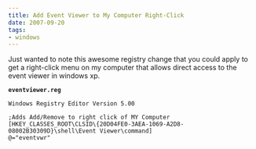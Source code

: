 ```yaml
---
title: Add Event Viewer to My Computer Right-Click
date: 2007-09-20
tags:
- windows
---
```

Just wanted to note this awesome registry change that you could apply to get a right-click menu on my computer that allows direct access to the event viewer in windows xp.

<!--more-->

**`eventviewer.reg`**
    
    Windows Registry Editor Version 5.00
    
    ;Adds Add/Remove to right click of MY Computer
    [HKEY_CLASSES_ROOT\CLSID\{20D04FE0-3AEA-1069-A2D8-08002B30309D}\shell\Event Viewer\command]
    @="eventvwr"
